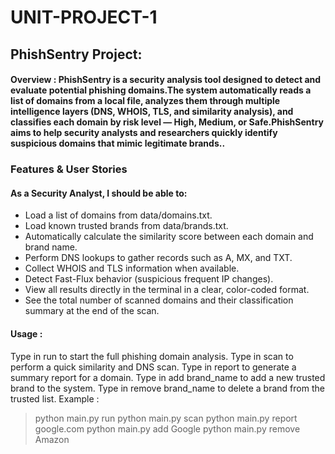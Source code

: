 # UNIT-PROJECT-1

## PhishSentry Project:

#### Overview : PhishSentry is a security analysis tool designed to detect and evaluate potential phishing domains.The system automatically reads a list of domains from a local file, analyzes them through multiple intelligence layers (DNS, WHOIS, TLS, and similarity analysis), and classifies each domain by risk level — High, Medium, or Safe.PhishSentry aims to help security analysts and researchers quickly identify suspicious domains that mimic legitimate brands.. 

### Features & User Stories
#### As a Security Analyst, I should be able to:
- Load a list of domains from data/domains.txt.
- Load known trusted brands from data/brands.txt.
- Automatically calculate the similarity score between each domain and brand name.
- Perform DNS lookups to gather records such as A, MX, and TXT.
- Collect WHOIS and TLS information when available.
- Detect Fast-Flux behavior (suspicious frequent IP changes).
- View all results directly in the terminal in a clear, color-coded format.
- See the total number of scanned domains and their classification summary at the   end of the scan.


#### Usage :
Type in run to start the full phishing domain analysis.
Type in scan to perform a quick similarity and DNS scan.
Type in report to generate a summary report for a domain.
Type in add brand_name to add a new trusted brand to the system.
Type in remove brand_name to delete a brand from the trusted list.
Example :
> python main.py run
> python main.py scan
> python main.py report google.com
> python main.py add Google
> python main.py remove Amazon
